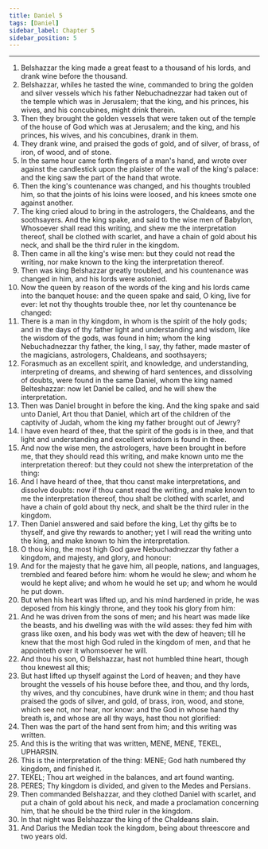 ```yaml
---
title: Daniel 5
tags: [Daniel]
sidebar_label: Chapter 5
sidebar_position: 5
---
```


---
1. Belshazzar the king made a great feast to a thousand of his lords, and drank wine before the thousand.
2. Belshazzar, whiles he tasted the wine, commanded to bring the golden and silver vessels which his father Nebuchadnezzar had taken out of the temple which was in Jerusalem; that the king, and his princes, his wives, and his concubines, might drink therein.
3. Then they brought the golden vessels that were taken out of the temple of the house of God which was at Jerusalem; and the king, and his princes, his wives, and his concubines, drank in them.
4. They drank wine, and praised the gods of gold, and of silver, of brass, of iron, of wood, and of stone.
5. In the same hour came forth fingers of a man's hand, and wrote over against the candlestick upon the plaister of the wall of the king's palace: and the king saw the part of the hand that wrote.
6. Then the king's countenance was changed, and his thoughts troubled him, so that the joints of his loins were loosed, and his knees smote one against another.
7. The king cried aloud to bring in the astrologers, the Chaldeans, and the soothsayers. And the king spake, and said to the wise men of Babylon, Whosoever shall read this writing, and shew me the interpretation thereof, shall be clothed with scarlet, and have a chain of gold about his neck, and shall be the third ruler in the kingdom.
8. Then came in all the king's wise men: but they could not read the writing, nor make known to the king the interpretation thereof.
9. Then was king Belshazzar greatly troubled, and his countenance was changed in him, and his lords were astonied.
10. Now the queen by reason of the words of the king and his lords came into the banquet house: and the queen spake and said, O king, live for ever: let not thy thoughts trouble thee, nor let thy countenance be changed:
11. There is a man in thy kingdom, in whom is the spirit of the holy gods; and in the days of thy father light and understanding and wisdom, like the wisdom of the gods, was found in him; whom the king Nebuchadnezzar thy father, the king, I say, thy father, made master of the magicians, astrologers, Chaldeans, and soothsayers;
12. Forasmuch as an excellent spirit, and knowledge, and understanding, interpreting of dreams, and shewing of hard sentences, and dissolving of doubts, were found in the same Daniel, whom the king named Belteshazzar: now let Daniel be called, and he will shew the interpretation.
13. Then was Daniel brought in before the king. And the king spake and said unto Daniel, Art thou that Daniel, which art of the children of the captivity of Judah, whom the king my father brought out of Jewry?
14. I have even heard of thee, that the spirit of the gods is in thee, and that light and understanding and excellent wisdom is found in thee.
15. And now the wise men, the astrologers, have been brought in before me, that they should read this writing, and make known unto me the interpretation thereof: but they could not shew the interpretation of the thing:
16. And I have heard of thee, that thou canst make interpretations, and dissolve doubts: now if thou canst read the writing, and make known to me the interpretation thereof, thou shalt be clothed with scarlet, and have a chain of gold about thy neck, and shalt be the third ruler in the kingdom.
17. Then Daniel answered and said before the king, Let thy gifts be to thyself, and give thy rewards to another; yet I will read the writing unto the king, and make known to him the interpretation.
18. O thou king, the most high God gave Nebuchadnezzar thy father a kingdom, and majesty, and glory, and honour:
19. And for the majesty that he gave him, all people, nations, and languages, trembled and feared before him: whom he would he slew; and whom he would he kept alive; and whom he would he set up; and whom he would he put down.
20. But when his heart was lifted up, and his mind hardened in pride, he was deposed from his kingly throne, and they took his glory from him:
21. And he was driven from the sons of men; and his heart was made like the beasts, and his dwelling was with the wild asses: they fed him with grass like oxen, and his body was wet with the dew of heaven; till he knew that the most high God ruled in the kingdom of men, and that he appointeth over it whomsoever he will.
22. And thou his son, O Belshazzar, hast not humbled thine heart, though thou knewest all this;
23. But hast lifted up thyself against the Lord of heaven; and they have brought the vessels of his house before thee, and thou, and thy lords, thy wives, and thy concubines, have drunk wine in them; and thou hast praised the gods of silver, and gold, of brass, iron, wood, and stone, which see not, nor hear, nor know: and the God in whose hand thy breath is, and whose are all thy ways, hast thou not glorified:
24. Then was the part of the hand sent from him; and this writing was written.
25. And this is the writing that was written, MENE, MENE, TEKEL, UPHARSIN.
26. This is the interpretation of the thing: MENE; God hath numbered thy kingdom, and finished it.
27. TEKEL; Thou art weighed in the balances, and art found wanting.
28. PERES; Thy kingdom is divided, and given to the Medes and Persians.
29. Then commanded Belshazzar, and they clothed Daniel with scarlet, and put a chain of gold about his neck, and made a proclamation concerning him, that he should be the third ruler in the kingdom.
30. In that night was Belshazzar the king of the Chaldeans slain.
31. And Darius the Median took the kingdom, being about threescore and two years old.